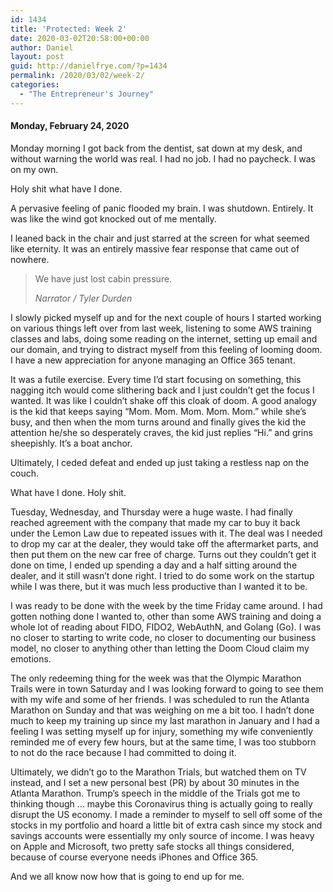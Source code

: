 ```yaml
---
id: 1434
title: 'Protected: Week 2'
date: 2020-03-02T20:58:00+00:00
author: Daniel
layout: post
guid: http://danielfrye.com/?p=1434
permalink: /2020/03/02/week-2/
categories:
  - "The Entrepreneur's Journey"
---
```

#### Monday, February 24, 2020

Monday morning I got back from the dentist, sat down at my desk, and without warning the world was real. I had no job. I had no paycheck. I was on my own. 

Holy shit what have I done. 

A pervasive feeling of panic flooded my brain. I was shutdown. Entirely. It was like the wind got knocked out of me mentally.

I leaned back in the chair and just starred at the screen for what seemed like eternity. It was an entirely massive fear response that came out of nowhere. 

<blockquote class="wp-block-quote has-text-align-center is-style-large">
  <p>
    We have just lost cabin pressure.
  </p>
  
  <cite>Narrator / Tyler Durden</cite>
</blockquote>

I slowly picked myself up and for the next couple of hours I started working on various things left over from last week, listening to some AWS training classes and labs, doing some reading on the internet, setting up email and our domain, and trying to distract myself from this feeling of looming doom. I have a new appreciation for anyone managing an Office 365 tenant.

It was a futile exercise. Every time I&#8217;d start focusing on something, this nagging itch would come slithering back and I just couldn&#8217;t get the focus I wanted. It was like I couldn&#8217;t shake off this cloak of doom. A good analogy is the kid that keeps saying &#8220;Mom. Mom. Mom. Mom. Mom.&#8221; while she&#8217;s busy, and then when the mom turns around and finally gives the kid the attention he/she so desperately craves, the kid just replies &#8220;Hi.&#8221; and grins sheepishly. It&#8217;s a boat anchor.

Ultimately, I ceded defeat and ended up just taking a restless nap on the couch. 

What have I done. Holy shit.

Tuesday, Wednesday, and Thursday were a huge waste. I had finally reached agreement with the company that made my car to buy it back under the Lemon Law due to repeated issues with it. The deal was I needed to drop my car at the dealer, they would take off the aftermarket parts, and then put them on the new car free of charge. Turns out they couldn&#8217;t get it done on time, I ended up spending a day and a half sitting around the dealer, and it still wasn&#8217;t done right. I tried to do some work on the startup while I was there, but it was much less productive than I wanted it to be. 

I was ready to be done with the week by the time Friday came around. I had gotten nothing done I wanted to, other than some AWS training and doing a whole lot of reading about FIDO, FIDO2, WebAuthN, and Golang (Go). I was no closer to starting to write code, no closer to documenting our business model, no closer to anything other than letting the Doom Cloud claim my emotions. 

The only redeeming thing for the week was that the Olympic Marathon Trails were in town Saturday and I was looking forward to going to see them with my wife and some of her friends. I was scheduled to run the Atlanta Marathon on Sunday and that was weighing on me a bit too. I hadn&#8217;t done much to keep my training up since my last marathon in January and I had a feeling I was setting myself up for injury, something my wife conveniently reminded me of every few hours, but at the same time, I was too stubborn to not do the race because I had committed to doing it. 

Ultimately, we didn&#8217;t go to the Marathon Trials, but watched them on TV instead, and I set a new personal best (PR) by about 30 minutes in the Atlanta Marathon. Trump&#8217;s speech in the middle of the Trials got me to thinking though &#8230; maybe this Coronavirus thing is actually going to really disrupt the US economy. I made a reminder to myself to sell off some of the stocks in my portfolio and hoard a little bit of extra cash since my stock and savings accounts were essentially my only source of income. I was heavy on Apple and Microsoft, two pretty safe stocks all things considered, because of course everyone needs iPhones and Office 365.

And we all know now how that is going to end up for me.